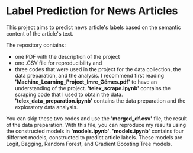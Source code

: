 # Label Prediction for News Articles

This project aims to predict news article's labels based on the semantic content of the article's text.

The repository contains:
  * one PDF with the description of the project
  * one .CSV file for reproducibility and 
  * three codes that were used in the project for the data collection, the data preparation, and the analysis.
I recommend first reading **'Machine_Learning_Project_Imre_Gémes.pdf'** to have an understanding of the project.
**'telex_scrape.ipynb'** contains the scraping code that I used to obtain the data.
**'telex_data_preparation.ipynb'** contains the data preparation and the exploratory data analysis.

You can skip these two codes and use the **'merged_df.csv'** file, the result of the data preparation. With this file, you can reproduce my results using the constructed models in **'models.ipynb'**.
**'models.ipynb'** contains four differnet models, constructed to predict article labels. These models are Logit, Bagging, Random Forest, and Gradient Boosting Tree models.
